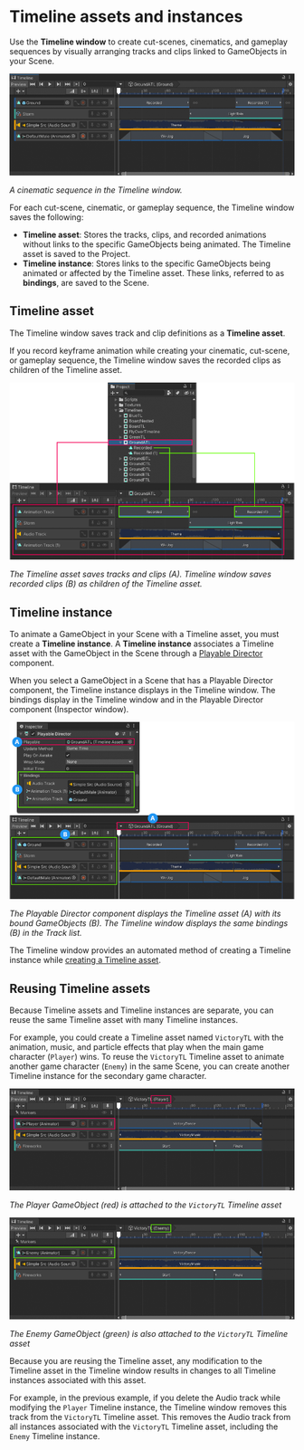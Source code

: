 # Timeline assets and instances

Use the **Timeline window** to create cut-scenes, cinematics, and gameplay sequences by visually arranging tracks and clips linked to GameObjects in your Scene.

![](images/tl-cinematic-example.png)

_A cinematic sequence in the Timeline window._

For each cut-scene, cinematic, or gameplay sequence, the Timeline window saves the following:

* **Timeline asset**: Stores the tracks, clips, and recorded animations without links to the specific GameObjects being animated. The Timeline asset is saved to the Project.
* **Timeline instance**: Stores links to the specific GameObjects being animated or affected by the Timeline asset. These links, referred to as **bindings**, are saved to the Scene.

## Timeline asset

The Timeline window saves track and clip definitions as a **Timeline asset**.

If you record keyframe animation while creating your cinematic, cut-scene, or gameplay sequence, the Timeline window saves the recorded clips as children of the Timeline asset.

![](images/spec-tl-overview-asset.png)

_The Timeline asset saves tracks and clips (A). Timeline window saves recorded clips (B) as children of the Timeline asset._

## Timeline instance

To animate a GameObject in your Scene with a Timeline asset, you must create a **Timeline instance**. A **Timeline instance** associates a Timeline asset with the GameObject in the Scene through a [Playable Director](playable-director.md) component.

When you select a GameObject in a Scene that has a Playable Director component, the Timeline instance displays in the Timeline window. The bindings display in the Timeline window and in the Playable Director component (Inspector window).

![](images/spec-tl-overview-instance.png)

_The Playable Director component displays the Timeline asset (A) with its bound GameObjects (B). The Timeline window displays the same bindings (B) in the Track list._

The Timeline window provides an automated method of creating a Timeline instance while [creating a Timeline asset](wf-create-instance.md).

## Reusing Timeline assets

Because Timeline assets and Timeline instances are separate, you can reuse the same Timeline asset with many Timeline instances.

For example, you could create a Timeline asset named `VictoryTL` with the animation, music, and particle effects that play when the main game character (`Player`) wins. To reuse the `VictoryTL` Timeline asset to animate another game character (`Enemy`) in the same Scene, you can create another Timeline instance for the secondary game character.

![](images/tl-player-victory.png)

_The Player GameObject (red) is attached to the `VictoryTL` Timeline asset_

![](images/tl-enemy-victory.png)

_The Enemy GameObject (green) is also attached to the `VictoryTL` Timeline asset_

Because you are reusing the Timeline asset, any modification to the Timeline asset in the Timeline window results in changes to all Timeline instances associated with this asset.

For example, in the previous example, if you delete the Audio track while modifying the `Player` Timeline instance, the Timeline window removes this track from the `VictoryTL` Timeline asset. This removes the Audio track from all instances associated with the `VictoryTL` Timeline asset, including the `Enemy` Timeline instance.
